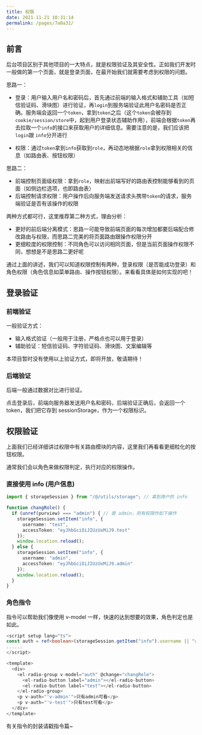 ```yaml
---
title: 权限
date: 2021-11-21 10:31:14
permalink: /pages/7a0a31/
---
```


## 前言

后台项目区别于其他项目的一大特点，就是权限验证及其安全性。正如我们开发时一般做的第一个页面，就是登录页面，在最开始我们就需要考虑到权限的问题。

思路一：

- 登录：用户输入用户名和密码后，首先通过前端的输入格式和辅助工具（如短信验证码、滑块图）进行验证，再`login`到服务端验证此用户名密码是否正确。服务端会返回一个`token`，拿到`token`之后（这个`token`会被存到`cookie/session/store`中，起到用户登录状态辅助作用），前端会根据`token`再去拉取一个`info`的接口来获取用户的详细信息。需要注意的是，我们应该把`login`跟 `info`分开进行

- 权限：通过`token`拿到`info`获取到`role`，再动态地根据`role`拿到权限相关的信息（如路由表、按钮权限）

思路二：

- 前端控制页面级权限：拿到`role`，映射出前端写好的路由表控制能够看到的页面（如侧边栏选项，也即路由表）
- 后端控制请求权限：用户操作后向服务端发送请求头携带`token`的请求，服务端验证是否有该操作的权限

两种方式都可行，这里推荐第二种方式，理由分析：

- 更好的前后端分离模式：思路一可能导致前端页面的每次增加都要后端配合修改路由与权限，而思路二完美的将页面路由跟操作权限分开
- 更细粒度的权限控制：不同角色可以访问相同页面，但是当前页面操作权限不同，想想是不是思路二更好呢

通过上面的讲述，我们可以知道权限控制有两种，登录权限（是否能成功登录）和角色权限（角色信息如菜单路由、操作按钮权限）。来看看具体是如何实现的吧！

## 登录验证

### 前端验证

一般验证方式：

- 输入格式验证（一般用于注册，严格点也可以用于登录）
- 辅助验证：短信验证码、字符验证码、滑块图、文案编辑等

本项目暂时没有使用以上验证方式，即将开放，敬请期待！

### 后端验证

后端一般通过数据对比进行验证。

点击登录后，前端向服务器发送用户名和密码，后端验证正确后，会返回一个 token，我们把它存到 sessionStorage，作为一个权限标识。

## 权限验证

上面我们已经详细讲过权限中有关路由模块的内容，这里我们再看看更细粒化的按钮权限。

通常我们会以角色来做权限判定，执行对应的权限操作。

### 直接使用 info (用户信息) 

```typescript
import { storageSession } from "/@/utils/storage"; // 拿到用户的 info

function changRole() {
  if (unref(purview) === "admin") { // 是 admin，则有权限作如下操作
    storageSession.setItem("info", {
      username: "test",
      accessToken: "eyJhbGciOiJIUzUxMiJ9.test"
    });
    window.location.reload();
  } else {
    storageSession.setItem("info", {
      username: "admin",
      accessToken: "eyJhbGciOiJIUzUxMiJ9.admin"
    });
    window.location.reload();
  }
}
```

### 角色指令

指令可以帮助我们像使用 v-model 一样，快速的达到想要的效果，角色判定也是如此。

```typescript
<script setup lang="ts">
const auth = ref<boolean>(storageSession.getItem("info").username || "admin");
......
</script>

<template>
  <div>
    <el-radio-group v-model="auth" @change="changRole">
      <el-radio-button label="admin"></el-radio-button>
      <el-radio-button label="test"></el-radio-button>
    </el-radio-group>
    <p v-auth="'v-admin'">只有admin可看</p>
    <p v-auth="'v-test'">只有test可看</p>
  </div>
</template>
```

有关指令的封装请戳指令篇~







